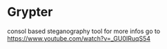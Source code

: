 # Grypter
consol based steganography tool 
for more infos go to https://www.youtube.com/watch?v=_GU0IRuqS54
